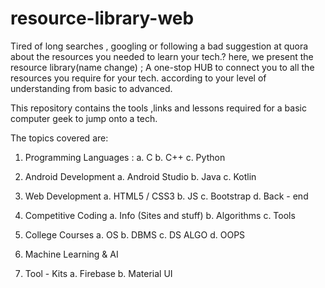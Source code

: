 # resource-library-web

Tired of long searches , googling or following a bad suggestion at quora about the resources you needed to learn your tech.?
here, we present the resource library(name change) ; A one-stop HUB to connect you to all the resources you require for your tech. according to your level of understanding from basic to advanced.

This repository contains the tools ,links and lessons required for a basic computer geek to jump onto a tech.

The topics covered are:
1. Programming Languages : 
a. C
b. C++
c. Python

2. Android Development
a. Android Studio
b. Java 
c. Kotlin

3. Web Development
a. HTML5 / CSS3
b. JS
c. Bootstrap
d. Back - end

4. Competitive Coding
a. Info (Sites and stuff)
b. Algorithms
c. Tools

5. College Courses
a. OS
b. DBMS
c. DS ALGO
d. OOPS

6. Machine Learning & AI

7. Tool - Kits
a. Firebase
b. Material UI


